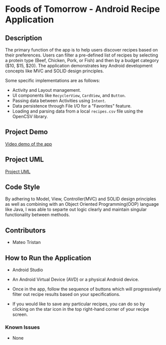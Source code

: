 # Foods of Tomorrow - Android Recipe Application

## Description
The primary function of the app is to help users discover recipes based on their preferences. Users can filter a pre-defined list of recipes by selecting a protein type (Beef, Chicken, Pork, or Fish) and then by a budget category ($10, $15, $20). The application demonstrates key Android development concepts like MVC and SOLID design principles.

Some specific implementations are as follows:
-   Activity and Layout management.
-   UI components like `RecyclerView`, `CardView`, and `Button`.
-   Passing data between Activities using `Intent`.
-   Data persistence through File I/O for a "Favorites" feature.
-   Loading and parsing data from a local `recipes.csv` file using the OpenCSV library.

## Project Demo
[Video demo of the app](https://drive.google.com/file/d/1iBq80pApmBos-8oJInfyYTc7FAVby6US/view?usp=drive_link)

## Project UML
[Project UML](https://drive.google.com/file/d/159Ukn2huO2m0W2DlCCjcSDAjEUZZ3Hal/view?usp=drive_link)

## Code Style
By adhering to Model, View, Controller(MVC) and SOLID design principles as well as combining with an Object Oriented Programming(OOP) language like Java, I was able to separte out logic clearly and maintain singular functionality between methods.

## Contributors

-  Mateo Tristan

## How to Run the Application

-   Android Studio 
-   An Android Virtual Device (AVD) or a physical Android device.

-   Once in the app, follow the sequence of buttons which will progressively filter out recipe results based on your specifications.
-   If you would like to save any particular recipes, you can do so by clicking on the star icon in the top right-hand corner of your recipe screen.

### Known Issues

- None
